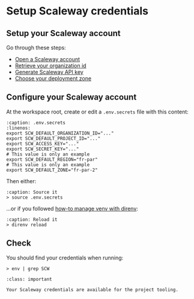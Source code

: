 # Setup Scaleway credentials

## Setup your Scaleway account

Go through these steps:

* [Open a Scaleway account](https://www.scaleway.com/en/docs/create-your-scaleway-account)
* [Retrieve your organization id](https://www.scaleway.com/en/docs/scaleway-organizations/#-Retrieving-your-Organization-ID)
* [Generate Scaleway API key](https://www.scaleway.com/en/docs/generate-api-keys)
* [Choose your deployment zone](https://www.scaleway.com/en/docs/compute/instances/concepts#availability-zone)

## Configure your Scaleway account

At the workspace root, create or edit a ``.env.secrets`` file with this content:

```{code-block} 
:caption: .env.secrets
:linenos:
export SCW_DEFAULT_ORGANIZATION_ID="..."
export SCW_DEFAULT_PROJECT_ID="..."
export SCW_ACCESS_KEY="..."
export SCW_SECRET_KEY="..."
# This value is only an example
export SCW_DEFAULT_REGION="fr-par"
# This value is only an example
export SCW_DEFAULT_ZONE="fr-par-2"
```

Then either:

```{code-block} 
:caption: Source it
> source .env.secrets
```

...or if you followed [how-to manage venv with direnv](/howto/direnv):

```{code-block} 
:caption: Reload it
> direnv reload
```

## Check

You should find your credentials when running:

```
> env | grep SCW
```

```{admonition} Achievement Unlocked
:class: important

Your Scaleway credentials are available for the project tooling.
```
